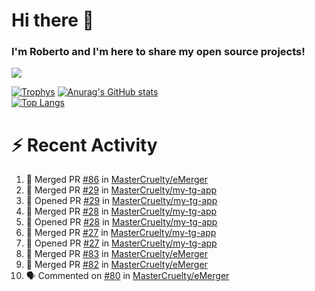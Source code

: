 # Hi there 👋
### I'm Roberto and I'm here to share my open source projects!

<img src="https://komarev.com/ghpvc/?username=mastercruelty&label=Profile views&color=0e75b6"><br>

[![Trophys](https://github-profile-trophy.vercel.app/?username=mastercruelty)](https://github.com/ryo-ma/github-profile-trophy)
[![Anurag's GitHub stats](https://github-readme-stats.vercel.app/api?username=mastercruelty&show_icons=true&theme=tokyonight)](https://github.com/anuraghazra/github-readme-stats)<br>
[![Top Langs](https://github-readme-stats.vercel.app/api/top-langs/?username=mastercruelty&exclude_repo=Alarm-project&layout=compact&theme=tokyonight)](https://github.com/anuraghazra/github-readme-stats)

# :zap: Recent Activity
<!--START_SECTION:activity-->
1. 🎉 Merged PR [#86](https://github.com/MasterCruelty/eMerger/pull/86) in [MasterCruelty/eMerger](https://github.com/MasterCruelty/eMerger)
2. 🎉 Merged PR [#29](https://github.com/MasterCruelty/my-tg-app/pull/29) in [MasterCruelty/my-tg-app](https://github.com/MasterCruelty/my-tg-app)
3. 💪 Opened PR [#29](https://github.com/MasterCruelty/my-tg-app/pull/29) in [MasterCruelty/my-tg-app](https://github.com/MasterCruelty/my-tg-app)
4. 🎉 Merged PR [#28](https://github.com/MasterCruelty/my-tg-app/pull/28) in [MasterCruelty/my-tg-app](https://github.com/MasterCruelty/my-tg-app)
5. 💪 Opened PR [#28](https://github.com/MasterCruelty/my-tg-app/pull/28) in [MasterCruelty/my-tg-app](https://github.com/MasterCruelty/my-tg-app)
6. 🎉 Merged PR [#27](https://github.com/MasterCruelty/my-tg-app/pull/27) in [MasterCruelty/my-tg-app](https://github.com/MasterCruelty/my-tg-app)
7. 💪 Opened PR [#27](https://github.com/MasterCruelty/my-tg-app/pull/27) in [MasterCruelty/my-tg-app](https://github.com/MasterCruelty/my-tg-app)
8. 🎉 Merged PR [#83](https://github.com/MasterCruelty/eMerger/pull/83) in [MasterCruelty/eMerger](https://github.com/MasterCruelty/eMerger)
9. 🎉 Merged PR [#82](https://github.com/MasterCruelty/eMerger/pull/82) in [MasterCruelty/eMerger](https://github.com/MasterCruelty/eMerger)
10. 🗣 Commented on [#80](https://github.com/MasterCruelty/eMerger/issues/80) in [MasterCruelty/eMerger](https://github.com/MasterCruelty/eMerger)
<!--END_SECTION:activity-->
